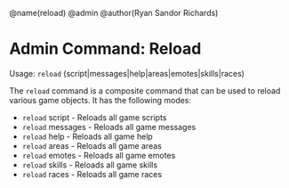 @name(reload)
@admin
@author(Ryan Sandor Richards)

# Admin Command: Reload
Usage: `reload` (script|messages|help|areas|emotes|skills|races)

The `reload` command is a composite command that can be used to reload various
game objects. It has the following modes:

* `reload` script - Reloads all game scripts
* `reload` messages - Reloads all game messages
* `reload` help - Reloads all game help
* `reload` areas - Reloads all game areas
* `reload` emotes - Reloads all game emotes
* `reload` skills - Reloads all game skills
* `reload` races - Reloads all game races
